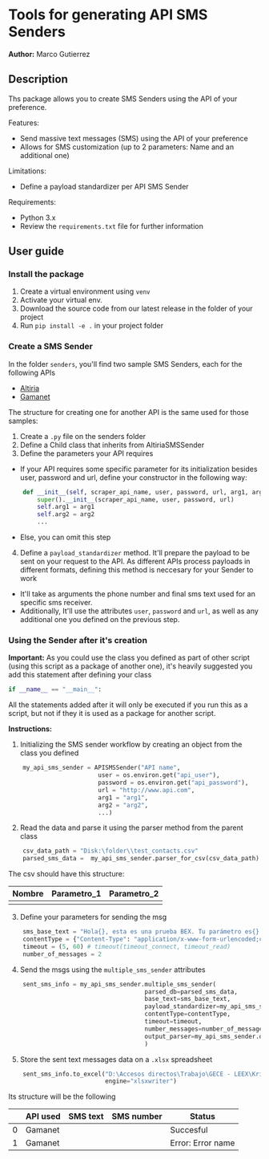 # Tools for generating API SMS Senders
**Author:** Marco Gutierrez

## Description
Ths package allows you to create SMS Senders using the API of your preference.

Features:
- Send massive text messages (SMS) using the API of your preference
- Allows for SMS customization (up to 2 parameters: Name and an additional one)

Limitations:
- Define a payload standardizer per API SMS Sender

Requirements:
- Python 3.x
- Review the `requirements.txt` file for further information

## User guide

### Install the package

1. Create a virtual environment using `venv`
2. Activate your virtual env.
3. Download the source code from our latest release in the folder of your project
4. Run `pip install -e .` in your project folder

### Create a SMS Sender

In the folder `senders`, you'll find two sample SMS Senders, each for the following APIs
- [Altiria](https://github.com/mgutierrezc/sms_api_sender/blob/master/senders/altiria_sms_sender.py)
- [Gamanet](https://github.com/mgutierrezc/sms_api_sender/blob/master/senders/gamanet_sms_sender.py)

The structure for creating one for another API is the same used for those samples:

1. Create a `.py` file on the senders folder
2. Define a Child class that inherits from AltiriaSMSSender
3. Define the parameters your API requires
- If your API requires some specific parameter for its initialization besides user, password and url, define 
your constructor in the following way:

```python
    def __init__(self, scraper_api_name, user, password, url, arg1, arg2, ...):
        super().__init__(scraper_api_name, user, password, url)
        self.arg1 = arg1
        self.arg2 = arg2
        ...
```
- Else, you can omit this step

4.  Define a `payload_standardizer` method. It'll prepare the payload to be sent on your request to the API.
As different APIs process payloads in different formats, defining this method is neccesary for your Sender to work

- It'll take as arguments the phone number and final sms text used for an specific sms receiver. 
- Additionally, It'll use the attributes `user`, `password` and `url`, as well as any
additional one you defined on the previous step.

### Using the Sender after it's creation

**Important:**
As you could use the class you defined as part of other script (using this script as a package of another one), 
it's heavily suggested you add this statement after defining your class

```python
if __name__ == "__main__":
```

All the statements added after it will only be executed if you run this as a script, but not if they it is used as
a package for another script.

**Instructions:**
1. Initializing the SMS sender workflow by creating an object from the class you defined

```python
    my_api_sms_sender = APISMSSender("API name", 
                         user = os.environ.get("api_user"),
                         password = os.environ.get("api_password"),
                         url = "http://www.api.com",
                         arg1 = "arg1",
                         arg2 = "arg2",
                         ...)
```

2. Read the data and parse it using the parser method from the parent class

```python
    csv_data_path = "Disk:\folder\\test_contacts.csv"
    parsed_sms_data =  my_api_sms_sender.parser_for_csv(csv_data_path)
```

The csv should have this structure:

| Nombre | Parametro_1 | Parametro_2 |
|--------|-----|-----------|
|        |     |           |

3. Define your parameters for sending the msg

```python
    sms_base_text = "Hola{}, esta es una prueba BEX. Tu parámetro es{}. Si funciona, escríbele un wsp a Marco"
    contentType = {"Content-Type": "application/x-www-form-urlencoded;charset=utf-8"}
    timeout = (5, 60) # timeout(timeout_connect, timeout_read)
    number_of_messages = 2 
```

4. Send the msgs using the `multiple_sms_sender` attributes

```python
    sent_sms_info = my_api_sms_sender.multiple_sms_sender(
                                      parsed_db=parsed_sms_data,
                                      base_text=sms_base_text,
                                      payload_standardizer=my_api_sms_sender.payload_standardizer,
                                      contentType=contentType,
                                      timeout=timeout,
                                      number_messages=number_of_messages,
                                      output_parser=my_api_sms_sender.output_parser
                                      )
```

5. Store the sent text messages data on a `.xlsx` spreadsheet

```python
    sent_sms_info.to_excel("D:\Accesos directos\Trabajo\GECE - LEEX\Kristian\Projects\Agua\output_info\\test_1.xlsx",
                           engine="xlsxwriter")
```

Its structure will be the following

|   | API used | SMS text | SMS number | Status    |
|---|----------|----------|------------|-----------|
| 0 | Gamanet  |          |            | Succesful |
| 1 | Gamanet  |          |            | Error: Error name     |
